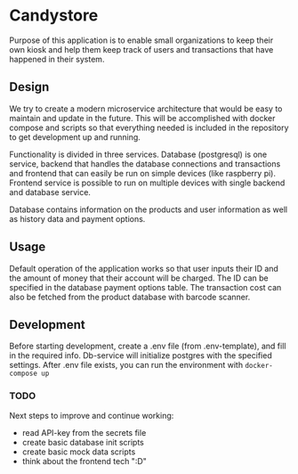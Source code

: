 # Candystore

Purpose of this application is to enable small organizations to keep
their own kiosk and help them keep track of users and transactions that
have happened in their system.

## Design

We try to create a modern microservice architecture that would be easy
to maintain and update in the future. This will be accomplished with 
docker compose and scripts so that everything needed is included in the
repository to get development up and running. 

Functionality is divided in three services. Database (postgresql) is one
service, backend that handles the database connections and transactions and
frontend that can easily be run on simple devices (like raspberry pi).
Frontend service is possible to run on multiple devices with single backend
and database service.

Database contains information on the products and user information as well as
history data and payment options.

## Usage 

Default operation of the application works so that user inputs their ID and
the amount of money that their account will be charged. The ID can be specified
in the database payment options table. The transaction cost can also be fetched
from the product database with barcode scanner.

## Development

Before starting development, create a .env file (from .env-template), and fill 
in the required info. Db-service will initialize postgres with the specified 
settings. After .env file exists, you can run the environment with `docker-compose up`

### TODO

Next steps to improve and continue working:
- read API-key from the secrets file
- create basic database init scripts
- create basic mock data scripts
- think about the frontend tech ":D"
